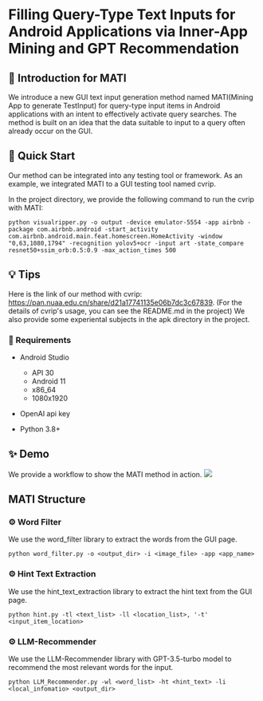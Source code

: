 # Filling Query-Type Text Inputs for Android Applications via Inner-App Mining and GPT Recommendation
## 🔆 Introduction for MATI

We introduce a new GUI text input generation method named MATI(Mining App to generate TestInput) for query-type input items in Android applications with an intent to effectively activate query searches. The method is built on an idea that the data suitable to input to a query often already occur on the GUI.

## 🚀 Quick Start

Our method can be integrated into any testing tool or framework. As an example, we integrated MATI to a GUI testing tool named cvrip. 

In the project directory, we provide the following command to run the cvrip with MATI:
```shell
python visualripper.py -o output -device emulator-5554 -app airbnb -package com.airbnb.android -start_activity com.airbnb.android.main.feat.homescreen.HomeActivity -window "0,63,1080,1794" -recognition yolov5+ocr -input art -state_compare resnet50+ssim_orb:0.5:0.9 -max_action_times 500
```

## 💡 Tips<a name="tips"></a>

Here is the link of our method with cvrip: https://pan.nuaa.edu.cn/share/d21a17741135e06b7dc3c67839. (For the details of cvrip's usage, you can see the README.md in the project)
We also provide some experiental subjects in the apk directory in the project.

### 📝 Requirements
- Android Studio
    - API 30
    - Android 11
    - x86_64
    - 1080x1920

- OpenAI api key

- Python 3.8+

## ✨ Demo
We provide a workflow to show the MATI method in action.
![](./assets/workflow.png)

## MATI Structure

### ⚙️ Word Filter

We use the word_filter library to extract the words from the GUI page.

```python word_filter.py -o <output_dir> -i <image_file> -app <app_name>```

### ⚙️ Hint Text Extraction
We use the hint_text_extraction library to extract the hint text from the GUI page.

```python hint.py -tl <text_list> -ll <location_list>, '-t' <input_item_location>```

### ⚙️ LLM-Recommender

We use the LLM-Recommender library with GPT-3.5-turbo model to recommend the most relevant words for the input.

```python LLM_Recommender.py -wl <word_list> -ht <hint_text> -li <local_infomatio> <output_dir>```
